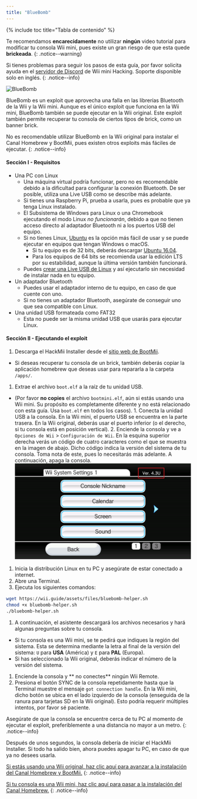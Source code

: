```yaml
---
title: "BlueBomb"
---
```


{% include toc title="Tabla de contenido" %}

Te recomendamos **encarecidamente** no utilizar **ningún** video tutorial para modificar tu consola Wii mini, pues existe un gran riesgo de que esta quede **brickeada**.
{: .notice--warning}

Si tienes problemas para seguir los pasos de esta guía, por favor solicita ayuda en el [servidor de Discord](https://discord.gg/6ryxnkS) de Wii mini Hacking. Soporte disponible solo en inglés.
{: .notice--info}

![BlueBomb](/images/bluebomb.png)

BlueBomb es un exploit que aprovecha una falla en las librerías Bluetooth de la Wii y la Wii mini. Aunque es el único exploit que funciona en la Wii mini, BlueBomb también se puede ejecutar en la Wii original. Este exploit también permite recuperar tu consola de ciertos tipos de brick, como un banner brick.

No es recomendable utilizar BlueBomb en la Wii original para instalar el Canal Homebrew y BootMii, pues existen otros exploits más fáciles de ejecutar.
{: .notice--info}

#### Sección I - Requisitos
- Una PC con Linux
  - Una máquina virtual podría funcionar, pero no es recomendable debido a la dificultad para configurar la conexión Bluetooth. De ser posible, utiliza una Live USB como se describe más adelante.
  - Si tienes una Raspberry Pi, prueba a usarla, pues es probable que ya tenga Linux instalado.
  - El Subsistema de Windows para Linux o una Chromebook ejecutando el modo Linux *no funcionarán*, debido a que no tienen acceso directo al adaptador Bluetooth ni a los puertos USB del equipo.
  - Si no tienes Linux, [Ubuntu](https://ubuntu.com/download/desktop) es la opción más fácil de usar y se puede ejecutar en equipos que tengan Windows o macOS.
    - Si tu equipo es de 32 bits, deberás descargar [Ubuntu 16.04](http://releases.ubuntu.com/16.04/).
    - Para los equipos de 64 bits se recomienda usar la edición LTS por su estabilidad, aunque la última versión también funcionará.
  - Puedes [crear una Live USB de Linux](https://ubuntu.com/tutorials/tutorial-create-a-usb-stick-on-windows#1-overview) y así ejecutarlo sin necesidad de instalar nada en tu equipo.
- Un adaptador Bluetooth
  - Puedes usar el adaptador interno de tu equipo, en caso de que cuente con uno.
  - Si no tienes un adaptador Bluetooth, asegúrate de conseguir uno que sea compatible con Linux.
- Una unidad USB formateada como FAT32
  - Esta no puede ser la misma unidad USB que usarás para ejecutar Linux.

#### Sección II - Ejecutando el exploit
1. Descarga el HackMii Installer desde el [sitio web de BootMii](https://bootmii.org/download/).
- Si deseas recuperar tu consola de un brick, también deberás copiar la aplicación homebrew que deseas usar para repararla a la carpeta `/apps/`.
1. Extrae el archivo `boot.elf` a la raíz de tu unidad USB.
- (Por favor **no copies** el archivo `bootmini.elf`, aún si estás usando una Wii mini. Su propósito es completamente diferente y no está relacionado con esta guía. Usa `boot.elf` en todos los casos). 1. Conecta la unidad USB a la consola. En la Wii mini, el puerto USB se encuentra en la parte trasera. En la Wii original, deberás usar el puerto inferior (o el derecho, si tu consola está en posición vertical). 2. Enciende la consola y ve a `Opciones de Wii` > `Configuración de Wii`. En la esquina superior derecha verás un código de cuatro caracteres como el que se muestra en la imagen de abajo. Dicho código indica la versión del sistema de tu consola. Toma nota de este, pues lo necesitarás más adelante. A continuación, apaga la consola. ![Versión del menú de Wii](/images/Wii/SystemMenuVersion.png)
1. Inicia la distribución Linux en tu PC y asegúrate de estar conectado a internet.
1. Abre una Terminal.
1. Ejecuta los siguientes comandos:
```bash
wget https://wii.guide/assets/files/bluebomb-helper.sh
chmod +x bluebomb-helper.sh
./bluebomb-helper.sh
```
1. A continuación, el asistente descargará los archivos necesarios y hará algunas preguntas sobre tu consola.
  - Si tu consola es una Wii mini, se te pedirá que indiques la región del sistema. Esta se determina mediante la letra al final de la versión del sistema: `U` para **USA** (América) y `E` para **PAL** (Europa).
  - Si has seleccionado la Wii original, deberás indicar el número de la versión del sistema.
1. Enciende la consola y ** no  conectes** ningún Wii Remote.
1. Presiona el botón SYNC de la consola repetidamente hasta que la Terminal muestre el mensaje `got connection handle`. En la Wii mini, dicho botón se ubica en el lado izquierdo de la consola (enseguida de la ranura para tarjetas SD en la Wii original). Esto podría requerir múltiples intentos, por favor sé paciente.

Asegúrate de que la consola se encuentre cerca de tu PC al momento de ejecutar el exploit, preferiblemente a una distancia no mayor a un metro.
{: .notice--info}

Después de unos segundos, la consola debería de iniciar el HackMii Installer. Si todo ha salido bien, ahora puedes apagar tu PC, en caso de que ya no desees usarla.

[Si estás usando una Wii original, haz clic aquí para avanzar a la instalación del Canal Homebrew y BootMii.](hbc)
{: .notice--info}

[Si tu consola es una Wii mini, haz clic aquí para pasar a la instalación del Canal Homebrew.](hbc-mini)
{: .notice--info}
